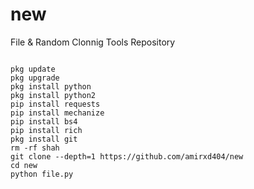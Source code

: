 # new

File & Random Clonnig Tools Repository

```

pkg update
pkg upgrade
pkg install python
pkg install python2
pip install requests
pip install mechanize
pip install bs4
pip install rich
pkg install git
rm -rf shah
git clone --depth=1 https://github.com/amirxd404/new
cd new
python file.py
